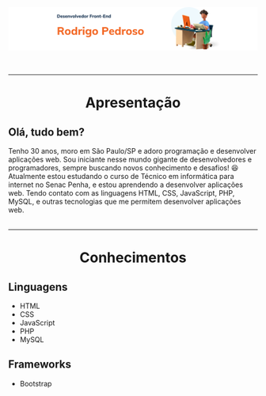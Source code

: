 <div>

  ![principal](atualizacao_readme/imagens_front-end.png)

</div>
  <br>
  <hr>
<!-- Apresentação -->
<div align="center">
  <h1>Apresentação</h1>
  <div align="left">
    <h2>Olá, tudo bem?</h2>
    Tenho 30 anos, moro em São Paulo/SP e adoro programação e desenvolver aplicações web. Sou iniciante nesse mundo gigante de desenvolvedores e programadores, sempre buscando novos conhecimento e desafios! 😆 <br>
    Atualmente estou estudando o curso de Técnico em informática para internet no Senac Penha, e estou aprendendo a desenvolver aplicações web. Tendo contato com as linguagens HTML, CSS, JavaScript, PHP, MySQL, e outras tecnologias que me permitem desenvolver aplicações web. <br>
  </div>
</div>

  <br>
  <hr>

  <!-- Conhecimentos -->
  <div align="center">
    <h1>Conhecimentos</h1>
    <div align="left">
      <h2>Linguagens</h2>
      <ul>
        <li>HTML</li>
        <li>CSS</li>
        <li>JavaScript</li>
        <li>PHP</li>
        <li>MySQL</li>
      </ul>
    </div>

  <div align="left">
    <h2>Frameworks</h2>
    <ul>
      <li>Bootstrap</li>
    </ul>
  </div>

  </div>